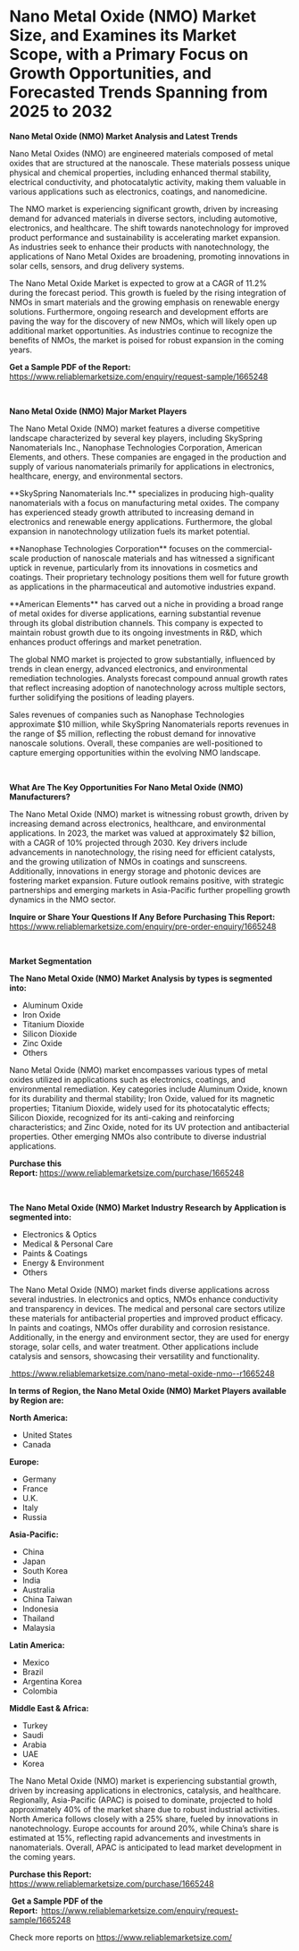 <p><h1>Nano Metal Oxide (NMO) Market Size, and Examines its Market Scope, with a Primary Focus on Growth Opportunities, and Forecasted Trends Spanning from 2025 to 2032</h1></p><p><strong>Nano Metal Oxide (NMO) Market Analysis and Latest Trends</strong></p>
<p><p>Nano Metal Oxides (NMO) are engineered materials composed of metal oxides that are structured at the nanoscale. These materials possess unique physical and chemical properties, including enhanced thermal stability, electrical conductivity, and photocatalytic activity, making them valuable in various applications such as electronics, coatings, and nanomedicine. </p><p>The NMO market is experiencing significant growth, driven by increasing demand for advanced materials in diverse sectors, including automotive, electronics, and healthcare. The shift towards nanotechnology for improved product performance and sustainability is accelerating market expansion. As industries seek to enhance their products with nanotechnology, the applications of Nano Metal Oxides are broadening, promoting innovations in solar cells, sensors, and drug delivery systems. </p><p>The Nano Metal Oxide Market is expected to grow at a CAGR of 11.2% during the forecast period. This growth is fueled by the rising integration of NMOs in smart materials and the growing emphasis on renewable energy solutions. Furthermore, ongoing research and development efforts are paving the way for the discovery of new NMOs, which will likely open up additional market opportunities. As industries continue to recognize the benefits of NMOs, the market is poised for robust expansion in the coming years.</p></p>
<p><strong>Get a Sample PDF of the Report:&nbsp;</strong> <a href="https://www.reliablemarketsize.com/enquiry/request-sample/1665248?utm_campaign=1832&utm_medium=2&utm_source=Github&utm_content=ia&utm_term=27022025&utm_id=nano-metal-oxide-nmo">https://www.reliablemarketsize.com/enquiry/request-sample/1665248</a></p>
<p>&nbsp;</p>
<p><strong>Nano Metal Oxide (NMO) Major Market Players</strong></p>
<p><p>The Nano Metal Oxide (NMO) market features a diverse competitive landscape characterized by several key players, including SkySpring Nanomaterials Inc., Nanophase Technologies Corporation, American Elements, and others. These companies are engaged in the production and supply of various nanomaterials primarily for applications in electronics, healthcare, energy, and environmental sectors.</p><p>**SkySpring Nanomaterials Inc.** specializes in producing high-quality nanomaterials with a focus on manufacturing metal oxides. The company has experienced steady growth attributed to increasing demand in electronics and renewable energy applications. Furthermore, the global expansion in nanotechnology utilization fuels its market potential.</p><p>**Nanophase Technologies Corporation** focuses on the commercial-scale production of nanoscale materials and has witnessed a significant uptick in revenue, particularly from its innovations in cosmetics and coatings. Their proprietary technology positions them well for future growth as applications in the pharmaceutical and automotive industries expand.</p><p>**American Elements** has carved out a niche in providing a broad range of metal oxides for diverse applications, earning substantial revenue through its global distribution channels. This company is expected to maintain robust growth due to its ongoing investments in R&D, which enhances product offerings and market penetration.</p><p>The global NMO market is projected to grow substantially, influenced by trends in clean energy, advanced electronics, and environmental remediation technologies. Analysts forecast compound annual growth rates that reflect increasing adoption of nanotechnology across multiple sectors, further solidifying the positions of leading players.</p><p>Sales revenues of companies such as Nanophase Technologies approximate $10 million, while SkySpring Nanomaterials reports revenues in the range of $5 million, reflecting the robust demand for innovative nanoscale solutions. Overall, these companies are well-positioned to capture emerging opportunities within the evolving NMO landscape.</p></p>
<p>&nbsp;</p>
<p><strong>What Are The Key Opportunities For Nano Metal Oxide (NMO) Manufacturers?</strong></p>
<p><p>The Nano Metal Oxide (NMO) market is witnessing robust growth, driven by increasing demand across electronics, healthcare, and environmental applications. In 2023, the market was valued at approximately $2 billion, with a CAGR of 10% projected through 2030. Key drivers include advancements in nanotechnology, the rising need for efficient catalysts, and the growing utilization of NMOs in coatings and sunscreens. Additionally, innovations in energy storage and photonic devices are fostering market expansion. Future outlook remains positive, with strategic partnerships and emerging markets in Asia-Pacific further propelling growth dynamics in the NMO sector.</p></p>
<p><strong>Inquire or Share Your Questions If Any Before Purchasing This Report:</strong> <a href="https://www.reliablemarketsize.com/enquiry/pre-order-enquiry/1665248?utm_campaign=1832&utm_medium=2&utm_source=Github&utm_content=ia&utm_term=27022025&utm_id=nano-metal-oxide-nmo">https://www.reliablemarketsize.com/enquiry/pre-order-enquiry/1665248</a></p>
<p>&nbsp;</p>
<p><strong>Market Segmentation</strong></p>
<p><strong>The Nano Metal Oxide (NMO) Market Analysis by types is segmented into:</strong></p>
<p><ul><li>Aluminum Oxide</li><li>Iron Oxide</li><li>Titanium Dioxide</li><li>Silicon Dioxide</li><li>Zinc Oxide</li><li>Others</li></ul></p>
<p><p>Nano Metal Oxide (NMO) market encompasses various types of metal oxides utilized in applications such as electronics, coatings, and environmental remediation. Key categories include Aluminum Oxide, known for its durability and thermal stability; Iron Oxide, valued for its magnetic properties; Titanium Dioxide, widely used for its photocatalytic effects; Silicon Dioxide, recognized for its anti-caking and reinforcing characteristics; and Zinc Oxide, noted for its UV protection and antibacterial properties. Other emerging NMOs also contribute to diverse industrial applications.</p></p>
<p><strong>Purchase this Report:&nbsp;</strong><a href="https://www.reliablemarketsize.com/purchase/1665248?utm_campaign=1832&utm_medium=2&utm_source=Github&utm_content=ia&utm_term=27022025&utm_id=nano-metal-oxide-nmo">https://www.reliablemarketsize.com/purchase/1665248</a></p>
<p>&nbsp;</p>
<p><strong>The Nano Metal Oxide (NMO) Market Industry Research by Application is segmented into:</strong></p>
<p><ul><li>Electronics & Optics</li><li>Medical & Personal Care</li><li>Paints & Coatings</li><li>Energy & Environment</li><li>Others</li></ul></p>
<p><p>The Nano Metal Oxide (NMO) market finds diverse applications across several industries. In electronics and optics, NMOs enhance conductivity and transparency in devices. The medical and personal care sectors utilize these materials for antibacterial properties and improved product efficacy. In paints and coatings, NMOs offer durability and corrosion resistance. Additionally, in the energy and environment sector, they are used for energy storage, solar cells, and water treatment. Other applications include catalysis and sensors, showcasing their versatility and functionality.</p></p>
<p><a href="https://www.reliablemarketsize.com/nano-metal-oxide-nmo--r1665248?utm_campaign=1832&utm_medium=2&utm_source=Github&utm_content=ia&utm_term=27022025&utm_id=nano-metal-oxide-nmo">&nbsp;https://www.reliablemarketsize.com/nano-metal-oxide-nmo--r1665248</a></p>
<p><strong>In terms of Region, the Nano Metal Oxide (NMO) Market Players available by Region are:</strong></p>
<p>
    <p> <strong> North America: </strong>
        <ul>
            <li>United States</li>
            <li>Canada</li>
        </ul>
        </p> 
    <p> <strong> Europe: </strong>
        <ul>
            <li>Germany</li>
            <li>France</li>
            <li>U.K.</li>
            <li>Italy</li>
            <li>Russia</li>
        </ul>
        </p> 
    <p> <strong> Asia-Pacific: </strong>
        <ul>
            <li>China</li>
            <li>Japan</li>
            <li>South Korea</li>
            <li>India</li>
            <li>Australia</li>
            <li>China Taiwan</li>
            <li>Indonesia</li>
            <li>Thailand</li>
            <li>Malaysia</li>
        </ul>
        </p> 
    <p> <strong> Latin America: </strong>
        <ul>
            <li>Mexico</li>
            <li>Brazil</li>
            <li>Argentina Korea</li>
            <li>Colombia</li>
        </ul>
        </p> 
    <p> <strong> Middle East & Africa: </strong>
        <ul>
            <li>Turkey</li>
            <li>Saudi</li>
            <li>Arabia</li>
            <li>UAE</li>
            <li>Korea</li>
        </ul>
    </p>
    </p>
<p><p>The Nano Metal Oxide (NMO) market is experiencing substantial growth, driven by increasing applications in electronics, catalysis, and healthcare. Regionally, Asia-Pacific (APAC) is poised to dominate, projected to hold approximately 40% of the market share due to robust industrial activities. North America follows closely with a 25% share, fueled by innovations in nanotechnology. Europe accounts for around 20%, while China’s share is estimated at 15%, reflecting rapid advancements and investments in nanomaterials. Overall, APAC is anticipated to lead market development in the coming years.</p></p>
<p><strong>Purchase this Report: </strong><a href="https://www.reliablemarketsize.com/purchase/1665248?utm_campaign=1832&utm_medium=2&utm_source=Github&utm_content=ia&utm_term=27022025&utm_id=nano-metal-oxide-nmo">https://www.reliablemarketsize.com/purchase/1665248</a></p>
<p>&nbsp;<strong>Get a Sample PDF of the Report:&nbsp;&nbsp;</strong><a href="https://www.reliablemarketsize.com/enquiry/request-sample/1665248?utm_campaign=1832&utm_medium=2&utm_source=Github&utm_content=ia&utm_term=27022025&utm_id=nano-metal-oxide-nmo">https://www.reliablemarketsize.com/enquiry/request-sample/1665248</a></p>
<p><strong></strong></p>
<p>Check more reports on <a href="https://www.reliablemarketsize.com/?utm_campaign=1832&utm_medium=2&utm_source=Github&utm_content=ia&utm_term=27022025&utm_id=nano-metal-oxide-nmo">https://www.reliablemarketsize.com/</a></p>